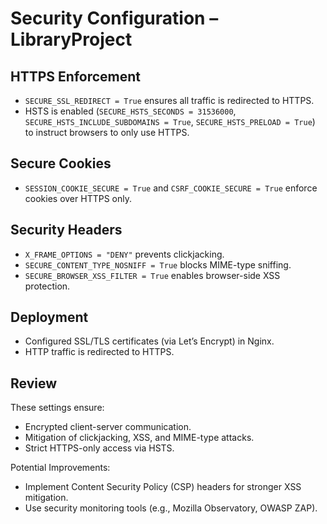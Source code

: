 # Security Configuration – LibraryProject

## HTTPS Enforcement
- `SECURE_SSL_REDIRECT = True` ensures all traffic is redirected to HTTPS.
- HSTS is enabled (`SECURE_HSTS_SECONDS = 31536000`, `SECURE_HSTS_INCLUDE_SUBDOMAINS = True`, `SECURE_HSTS_PRELOAD = True`) to instruct browsers to only use HTTPS.

## Secure Cookies
- `SESSION_COOKIE_SECURE = True` and `CSRF_COOKIE_SECURE = True` enforce cookies over HTTPS only.

## Security Headers
- `X_FRAME_OPTIONS = "DENY"` prevents clickjacking.
- `SECURE_CONTENT_TYPE_NOSNIFF = True` blocks MIME-type sniffing.
- `SECURE_BROWSER_XSS_FILTER = True` enables browser-side XSS protection.

## Deployment
- Configured SSL/TLS certificates (via Let’s Encrypt) in Nginx.
- HTTP traffic is redirected to HTTPS.

## Review
These settings ensure:
- Encrypted client-server communication.
- Mitigation of clickjacking, XSS, and MIME-type attacks.
- Strict HTTPS-only access via HSTS.

Potential Improvements:
- Implement Content Security Policy (CSP) headers for stronger XSS mitigation.
- Use security monitoring tools (e.g., Mozilla Observatory, OWASP ZAP).
